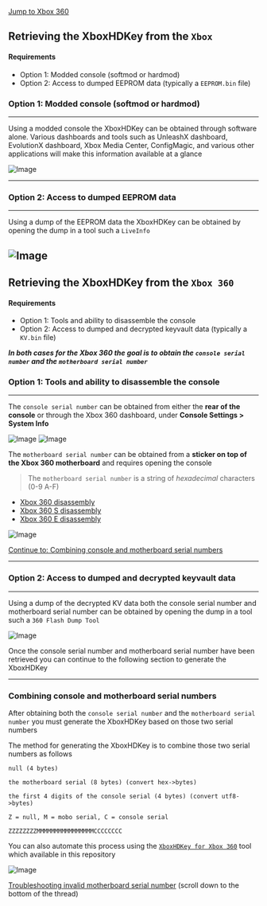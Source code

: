 [Jump to Xbox 360](#retrieving-the-xboxhdkey-from-the-xbox-360)

## Retrieving the XboxHDKey from the `Xbox`

#### Requirements
- Option 1: Modded console (softmod or hardmod)
- Option 2: Access to dumped EEPROM data (typically a `EEPROM.bin` file)



### Option 1: Modded console (softmod or hardmod)
------

Using a modded console the XboxHDKey can be obtained through software alone. Various dashboards and tools such as UnleashX dashboard, EvolutionX dashboard, Xbox Media Center, ConfigMagic, and various other applications will make this information available at a glance

![Image](https://i.imgur.com/d9GiC03.png)

------

### Option 2: Access to dumped EEPROM data
------

Using a dump of the EEPROM data the XboxHDKey can be obtained by opening the dump in a tool such a `LiveInfo`

![Image](https://i.imgur.com/nvqIDZd.png)
------

## Retrieving the XboxHDKey from the `Xbox 360`

#### Requirements
- Option 1: Tools and ability to disassemble the console
- Option 2: Access to dumped and decrypted keyvault data (typically a `KV.bin` file)

***In both cases for the Xbox 360 the goal is to obtain the `console serial number` and the `motherboard serial number`***



### Option 1: Tools and ability to disassemble the console
------

The `console serial number` can be obtained from either the **rear of the console** or through the Xbox 360 dashboard, under **Console Settings > System Info**

![Image](https://i.imgur.com/DCKImZV.png)
![Image](https://i.imgur.com/dBZRYNa.png)

The `motherboard serial number` can be obtained from a **sticker on top of the Xbox 360 motherboard** and requires opening the console
> The `motherboard serial number` is a string of *hexadecimal* characters (0-9 A-F)

- [Xbox 360 disassembly](https://www.ifixit.com/Teardown/Xbox+360+Teardown/1203)
- [Xbox 360 S disassembly](https://www.ifixit.com/Teardown/Xbox+360+S+Teardown/107077)
- [Xbox 360 E disassembly](https://www.ifixit.com/Teardown/Xbox+360+E+Teardown/15062)

![Image](https://i.imgur.com/x2Vd5hi.jpg)

[Continue to: Combining console and motherboard serial numbers](#combining-console-and-motherboard-serial-numbers)

------

### Option 2: Access to dumped and decrypted keyvault data
------

Using a dump of the decrypted KV data both the console serial number and motherboard serial number can be obtained by opening the dump in a tool such a `360 Flash Dump Tool`

![Image](https://i.imgur.com/mAkf55o.png)

Once the console serial number and motherboard serial number have been retrieved you can continue to the following section to generate the XboxHDKey

------

### Combining console and motherboard serial numbers

After obtaining both the `console serial number` and the `motherboard serial number` you must generate the XboxHDKey based on those two serial numbers

The method for generating the XboxHDKey is to combine those two serial numbers as follows

```
null (4 bytes)

the motherboard serial (8 bytes) (convert hex->bytes)

the first 4 digits of the console serial (4 bytes) (convert utf8->bytes)

Z = null, M = mobo serial, C = console serial

ZZZZZZZZMMMMMMMMMMMMMMMMCCCCCCCC
```

You can also automate this process using the [`XboxHDKey for Xbox 360`](https://github.com/feudalnate/Original-Xbox-Gamesave-Resigners/tree/master/XboxHDKey%20for%20Xbox%20360) tool which available in this repository

![Image](https://i.imgur.com/03TtEHd.png)

[Troubleshooting invalid motherboard serial number](https://www.reddit.com/r/originalxbox/comments/adwlwg/xbox_game_save_resigner_formula/edugoxb/?utm_medium=web2x&context=3) (scroll down to the bottom of the thread)
